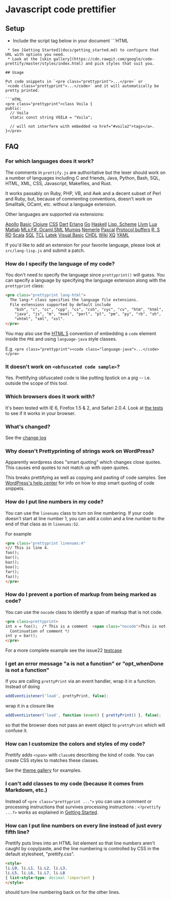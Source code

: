 # Javascript code prettifier

## Setup

 * Include the script tag below in your document ```HTML
<script src="https://cdn.rawgit.com/google/code-prettify/master/src/run_prettify.js"></script>
```
 * See [Getting Started](docs/getting_started.md) to configure that URL with options you need.
 * Look at the [skin gallery](https://cdn.rawgit.com/google/code-prettify/master/styles/index.html) and pick styles that suit you.

## Usage

Put code snippets in `<pre class="prettyprint">...</pre>` or
`<code class="prettyprint">...</code>` and it will automatically be
pretty printed.

```HTML
<pre class="prettyprint">class Voila {
public:
  // Voila
  static const string VOILA = "Voila";

  // will not interfere with embedded <a href="#voila2">tags</a>.
}</pre>
```

## FAQ

### For which languages does it work?

The comments in `prettify.js` are authoritative but the lexer should
work on a number of languages including C and friends, Java, Python,
Bash, SQL, HTML, XML, CSS, Javascript, Makefiles, and Rust.

It works passably on Ruby, PHP, VB, and Awk and a decent subset of
Perl and Ruby, but, because of commenting conventions, doesn't work on
Smalltalk, OCaml, etc. without a language extension.

Other languages are supported via extensions:

[Apollo](https://github.com/google/code-prettify/tree/master/src/lang-apollo.js)
[Basic](https://github.com/google/code-prettify/tree/master/src/lang-basic.js)
[Clojure](https://github.com/google/code-prettify/tree/master/src/lang-clj.js)
[CSS](https://github.com/google/code-prettify/tree/master/src/lang-css.js)
[Dart](https://github.com/google/code-prettify/tree/master/src/lang-dart.js)
[Erlang](https://github.com/google/code-prettify/tree/master/src/lang-erlang.js)
[Go](https://github.com/google/code-prettify/tree/master/src/lang-go.js)
[Haskell](https://github.com/google/code-prettify/tree/master/src/lang-hs.js)
[Lisp, Scheme](https://github.com/google/code-prettify/tree/master/src/lang-lisp.js)
[Llvm](https://github.com/google/code-prettify/tree/master/src/lang-llvm.js)
[Lua](https://github.com/google/code-prettify/tree/master/src/lang-lua.js)
[Matlab](https://github.com/google/code-prettify/tree/master/src/lang-matlab.js)
[MLs:F#, Ocaml,SML](https://github.com/google/code-prettify/tree/master/src/lang-ml.js)
[Mumps](https://github.com/google/code-prettify/tree/master/src/lang-mumps.js)
[Nemerle](https://github.com/google/code-prettify/tree/master/src/lang-n.js)
[Pascal](https://github.com/google/code-prettify/tree/master/src/lang-pascal.js)
[Protocol buffers](https://github.com/google/code-prettify/tree/master/src/lang-proto.js)
[R, S](https://github.com/google/code-prettify/tree/master/src/lang-r.js)
[RD](https://github.com/google/code-prettify/tree/master/src/lang-rd.js)
[Scala](https://github.com/google/code-prettify/tree/master/src/lang-scala.js)
[SQL](https://github.com/google/code-prettify/tree/master/src/lang-sql.js)
[TCL](https://github.com/google/code-prettify/tree/master/src/lang-tcl.js)
[Latek](https://github.com/google/code-prettify/tree/master/src/lang-tex.js)
[Visual Basic](https://github.com/google/code-prettify/tree/master/src/lang-vb.js)
[CHDL](https://github.com/google/code-prettify/tree/master/src/lang-vhdl.js)
[Wiki](https://github.com/google/code-prettify/tree/master/src/lang-wiki.js)
[XQ](https://github.com/google/code-prettify/tree/master/src/lang-xq.js)
[YAML](https://github.com/google/code-prettify/tree/master/src/lang-yaml.js)

If you'd like to add an extension for your favorite language, please
look at `src/lang-lisp.js` and submit a patch.

### How do I specify the language of my code?

You don't need to specify the language since `prettyprint()`
will guess.  You can specify a language by specifying the language extension
along with the `prettyprint` class:

```HTML
<pre class="prettyprint lang-html">
  The lang-* class specifies the language file extensions.
  File extensions supported by default include
    "bsh", "c", "cc", "cpp", "cs", "csh", "cyc", "cv", "htm", "html",
    "java", "js", "m", "mxml", "perl", "pl", "pm", "py", "rb", "sh",
    "xhtml", "xml", "xsl".
</pre>
```

You may also use the
[HTML 5](http://dev.w3.org/html5/spec-author-view/the-code-element.html#the-code-element)
convention of embedding a `code` element inside the `PRE` and using `language-java` style classes.

E.g. `<pre class="prettyprint"><code class="language-java">...</code></pre>`

### It doesn't work on `<obfuscated code sample>`?

Yes.  Prettifying obfuscated code is like putting lipstick on a pig --
i.e. outside the scope of this tool.

### Which browsers does it work with?

It's been tested with IE 6, Firefox 1.5 & 2, and Safari 2.0.4.
Look at [the tests](https://rawgit.com/google/code-prettify/master/tests/prettify_test.html)
to see if it works in your browser.

### What's changed?

See the [change log](https://rawgit.com/google/code-prettify/master/CHANGES.html)

### Why doesn't Prettyprinting of strings work on WordPress?

Apparently wordpress does "smart quoting" which changes close quotes.
This causes end quotes to not match up with open quotes.

This breaks prettifying as well as copying and pasting of code samples.
See [WordPress's help center](http://wordpress.org/support/topic/125038)
for info on how to stop smart quoting of code snippets.

### How do I put line numbers in my code?

You can use the `linenums` class to turn on line
numbering.  If your code doesn't start at line number 1, you can
add a colon and a line number to the end of that class as in
`linenums:52`.

For example

```HTML
<pre class="prettyprint linenums:4"
>// This is line 4.
foo();
bar();
baz();
boo();
far();
faz();
</pre>
```

### How do I prevent a portion of markup from being marked as code?

You can use the `nocode` class to identify a span of markup
that is not code.

```HTML
<pre class=prettyprint>
int x = foo();  /* This is a comment  <span class="nocode">This is not code</span>
  Continuation of comment */
int y = bar();
</pre>
```

For a more complete example see the issue22
[testcase](https://rawgit.com/google/code-prettify/master/tests/prettify_test.html#issue22)

### I get an error message "a is not a function" or "opt_whenDone is not a function"

If you are calling `prettyPrint` via an event handler, wrap it in a function.
Instead of doing

```JavaScript
addEventListener('load', prettyPrint, false);
```

wrap it in a closure like

```JavaScript
addEventListener('load', function (event) { prettyPrint() }, false);
```

so that the browser does not pass an event object to `prettyPrint`
which will confuse it.

### How can I customize the colors and styles of my code?

Prettify adds `<span>` with `class`es describing the kind of code.
You can create CSS styles to matches these classes.

See the [theme gallery](https://cdn.rawgit.com/google/code-prettify/master/styles/index.html) for examples.

### I can't add classes to my code (because it comes from Markdown, etc.)

Instead of ```<pre class="prettyprint ...">``` you can use a comment
or processing instructions that survives processing instructions :
`<?prettify ...?>` works as explained in
[Getting Started](docs/getting_started.md).

### How can I put line numbers on every line instead of just every fifth line?

Prettify puts lines into an HTML list element so that line numbers
aren't caught by copy/paste, and the line numbering is controlled by
CSS in the default stylesheet, "prettify.css".

```HTML
<style>
li.L0, li.L1, li.L2, li.L3,
li.L5, li.L6, li.L7, li.L8
{ list-style-type: decimal !important }
</style>
```

should turn line numbering back on for the other lines.
